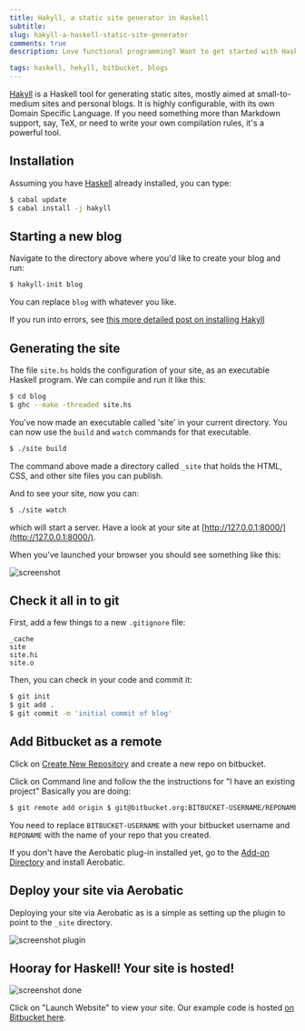 ```yaml
---
title: Hakyll, a static site generator in Haskell
subtitle:
slug: hakyll-a-haskell-static-site-generator
comments: true
description: Love functional programming? Want to get started with Haskell? Try out Hakyll, a static site generator.

tags: haskell, hekyll, bitbucket, blogs
---
```


[Hakyll](http://jaspervdj.be/hakyll/) is a Haskell tool for generating static sites, mostly aimed at small-to-medium sites and personal blogs. It is highly configurable, with its own Domain Specific Language. If you need something more than Markdown support, say, TeX, or need to write your own compilation rules, it's a powerful tool.

## Installation
Assuming you have [Haskell](https://github.com/commercialhaskell/stack#the-haskell-tool-stack) already installed, you can type:

~~~sh
$ cabal update
$ cabal install -j hakyll
~~~

## Starting a new blog
Navigate to the directory above where you'd like to create your blog and run:

~~~sh
$ hakyll-init blog
~~~

You can replace `blog` with whatever you like.

If you run into errors, see [this more detailed post on installing Hakyll](http://jaspervdj.be/hakyll/tutorials/01-installation.html)

## Generating the site

The file `site.hs` holds the configuration of your site, as an executable
Haskell program. We can compile and run it like this:

~~~sh
$ cd blog
$ ghc --make -threaded site.hs
~~~

You've now made an executable called 'site' in your current directory. You can
now use the `build` and `watch` commands for that executable.

~~~sh
$ ./site build
~~~

The command above made a directory called `_site` that holds the HTML, CSS, and other site files you can publish.

And to see your site, now you can:

~~~sh
$ ./site watch
~~~

which will start a server.  Have a look at your site at
[http://127.0.0.1:8000/](http://127.0.0.1:8000/).

When you've launched your browser you should see something like this:

<img alt="screenshot" class="img-responsive marketing-feature-showcase--screenshot" src="//www.aerobatic.com/media/blog/hakyll/hakyll-default-page.png">


## Check it all in to git

First, add a few things to a new `.gitignore` file:

~~~
_cache
site
site.hi
site.o
~~~

Then, you can check in your code and commit it:

~~~sh
$ git init
$ git add .
$ git commit -m 'initial commit of blog'
~~~

## Add Bitbucket as a remote
Click on [Create New Repository](https://bitbucket.org/repo/create)
and create a new repo on bitbucket.

Click on Command line and follow the the instructions for "I have an existing project" Basically you are doing:

~~~sh
$ git remote add origin $ git@bitbucket.org:BITBUCKET-USERNAME/REPONAME.git
~~~

You need to replace `BITBUCKET-USERNAME` with your bitbucket username and `REPONAME` with the name of your repo that you created.

If you don't have the Aerobatic plug-in installed yet, go to the [Add-on Directory](https://bitbucket.org/account/addon-directory/) and install Aerobatic.

## Deploy your site via Aerobatic

Deploying your site via Aerobatic as is a simple as setting up the plugin to point to the `_site` directory.

<img alt="screenshot plugin" class="img-responsive marketing-feature-showcase--screenshot" src="//www.aerobatic.com/media/blog/hakyll/hakyll-link-repo-aerobatic.png">

## Hooray for Haskell! Your site is hosted!

<img alt="screenshot done" class="img-responsive marketing-feature-showcase--screenshot" src="//www.aerobatic.com/media/blog/hakyll/hakyll-done.png">

Click on "Launch Website" to view your site.
Our example code is hosted [on Bitbucket here](https://bitbucket.org/aerobatic/hakyll-demo/).

